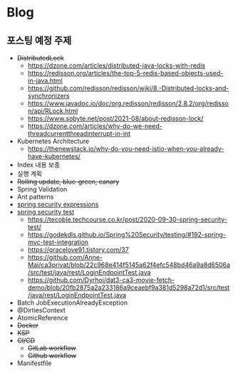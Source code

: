 # Blog

## 포스팅 예정 주제

- ~~DistributedLock~~
  - https://dzone.com/articles/distributed-java-locks-with-redis
  - https://redisson.org/articles/the-top-5-redis-based-objects-used-in-java.html
  - https://github.com/redisson/redisson/wiki/8.-Distributed-locks-and-synchronizers
  - https://www.javadoc.io/doc/org.redisson/redisson/2.8.2/org/redisson/api/RLock.html
  - https://www.sobyte.net/post/2021-08/about-redisson-lock/
  - https://dzone.com/articles/why-do-we-need-threadcurrentthreadinterrupt-in-int
- Kubernetes Architecture
  - https://thenewstack.io/why-do-you-need-istio-when-you-already-have-kubernetes/
- Index 내용 보충
- 실행 계획
- ~~Rolling update, blue-green, canary~~
- Spring Validation
- Ant patterns
- [spring security expressions](https://www.baeldung.com/spring-security-expressions)
- [spring security test](https://docs.spring.io/spring-security/site/docs/5.2.x/reference/html/test.html)
  - https://tecoble.techcourse.co.kr/post/2020-09-30-spring-security-test/
  - https://godekdls.github.io/Spring%20Security/testing/#192-spring-mvc-test-integration
  - https://gracelove91.tistory.com/37
  - https://github.com/Anne-Maj/ca3privat/blob/22c968e414f5145a62f4efc548bd46a9a8d6506a/src/test/java/rest/LoginEndpointTest.java
  - https://github.com/Dyrhoi/dat3-ca3-movie-fetch-demo/blob/20fb2875a2a233186a9ceaebf9a381d5298a72d1/src/test/java/rest/LoginEndpointTest.java
- Batch JobExecutionAlreadyException
- @DirtiesContext
- AtomicReference
- ~~Docker~~
- ~~KSP~~
- ~~CI/CD~~
  - ~~GitLab workflow~~
  - ~~Github workflow~~
- Manifestfile
